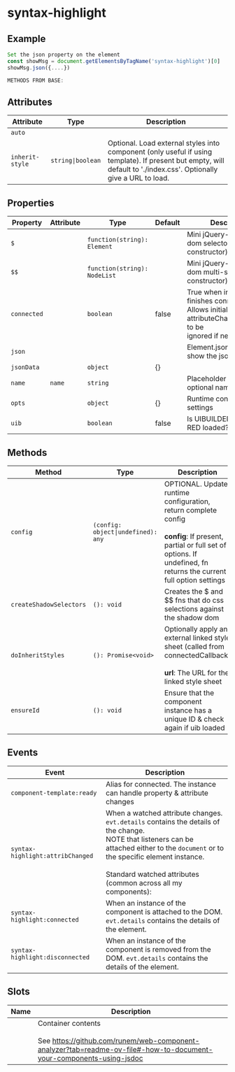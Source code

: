 # syntax-highlight

## Example

```javascript
Set the json property on the element
const showMsg = document.getElementsByTagName('syntax-highlight')[0]
showMsg.json({....})

METHODS FROM BASE:
```

## Attributes

| Attribute       | Type              | Description                                      |
|-----------------|-------------------|--------------------------------------------------|
| `auto`          |                   |                                                  |
| `inherit-style` | `string\|boolean` | Optional. Load external styles into component (only useful if using template). If present but empty, will default to './index.css'. Optionally give a URL to load. |

## Properties

| Property    | Attribute | Type                         | Default | Description                                      |
|-------------|-----------|------------------------------|---------|--------------------------------------------------|
| `$`         |           | `function(string): Element`  |         | Mini jQuery-like shadow dom selector (see constructor) |
| `$$`        |           | `function(string): NodeList` |         | Mini jQuery-like shadow dom multi-selector (see constructor) |
| `connected` |           | `boolean`                    | false   | True when instance finishes connecting.<br />Allows initial calls of attributeChangedCallback to be<br />ignored if needed. |
| `json`      |           |                              |         | Element.json = {...} to show the json object     |
| `jsonData`  |           | `object`                     | {}      |                                                  |
| `name`      | `name`    | `string`                     |         | Placeholder for the optional name attribute      |
| `opts`      |           | `object`                     | {}      | Runtime configuration settings                   |
| `uib`       |           | `boolean`                    | false   | Is UIBUILDER for Node-RED loaded?                |

## Methods

| Method                  | Type                               | Description                                      |
|-------------------------|------------------------------------|--------------------------------------------------|
| `config`                | `(config: object\|undefined): any` | OPTIONAL. Update runtime configuration, return complete config<br /><br />**config**: If present, partial or full set of options. If undefined, fn returns the current full option settings |
| `createShadowSelectors` | `(): void`                         | Creates the $ and $$ fns that do css selections against the shadow dom |
| `doInheritStyles`       | `(): Promise<void>`                | Optionally apply an external linked style sheet (called from connectedCallback)<br /><br />**url**: The URL for the linked style sheet |
| `ensureId`              | `(): void`                         | Ensure that the component instance has a unique ID & check again if uib loaded |

## Events

| Event                            | Description                                      |
|----------------------------------|--------------------------------------------------|
| `component-template:ready`       | Alias for connected. The instance can handle property & attribute changes |
| `syntax-highlight:attribChanged` | When a watched attribute changes. `evt.details` contains the details of the change.<br />NOTE that listeners can be attached either to the `document` or to the specific element instance.<br /><br />Standard watched attributes (common across all my components): |
| `syntax-highlight:connected`     | When an instance of the component is attached to the DOM. `evt.details` contains the details of the element. |
| `syntax-highlight:disconnected`  | When an instance of the component is removed from the DOM. `evt.details` contains the details of the element. |

## Slots

| Name | Description                                      |
|------|--------------------------------------------------|
|      | Container contents<br /><br />See https://github.com/runem/web-component-analyzer?tab=readme-ov-file#-how-to-document-your-components-using-jsdoc |
